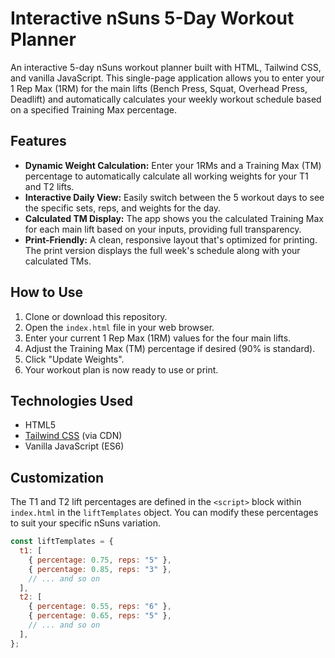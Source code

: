 # Interactive nSuns 5-Day Workout Planner

An interactive 5-day nSuns workout planner built with HTML, Tailwind CSS, and vanilla JavaScript. This single-page application allows you to enter your 1 Rep Max (1RM) for the main lifts (Bench Press, Squat, Overhead Press, Deadlift) and automatically calculates your weekly workout schedule based on a specified Training Max percentage.

## Features

- **Dynamic Weight Calculation:** Enter your 1RMs and a Training Max (TM) percentage to automatically calculate all working weights for your T1 and T2 lifts.
- **Interactive Daily View:** Easily switch between the 5 workout days to see the specific sets, reps, and weights for the day.
- **Calculated TM Display:** The app shows you the calculated Training Max for each main lift based on your inputs, providing full transparency.
- **Print-Friendly:** A clean, responsive layout that's optimized for printing. The print version displays the full week's schedule along with your calculated TMs.

## How to Use

1.  Clone or download this repository.
2.  Open the `index.html` file in your web browser.
3.  Enter your current 1 Rep Max (1RM) values for the four main lifts.
4.  Adjust the Training Max (TM) percentage if desired (90% is standard).
5.  Click "Update Weights".
6.  Your workout plan is now ready to use or print.

## Technologies Used

- HTML5
- [Tailwind CSS](https://tailwindcss.com/) (via CDN)
- Vanilla JavaScript (ES6)

## Customization

The T1 and T2 lift percentages are defined in the `<script>` block within `index.html` in the `liftTemplates` object. You can modify these percentages to suit your specific nSuns variation.

```javascript
const liftTemplates = {
  t1: [
    { percentage: 0.75, reps: "5" },
    { percentage: 0.85, reps: "3" },
    // ... and so on
  ],
  t2: [
    { percentage: 0.55, reps: "6" },
    { percentage: 0.65, reps: "5" },
    // ... and so on
  ],
};
```
